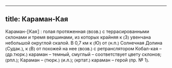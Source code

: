 
---
title: Караман-Кая
---
Караман-⟦Кая⟧
: голая протяженная ⦅возв.⦆ с террасированными склонами и тремя вершинами, из которых крайняя к ⦅З⦆ увенчана небольшой округлой скалой. В 0,7 км к ⦅Ю⦆ от ⦅н.п.⦆ Солнечная Долина ⦅Судак.⦆, к ⦅В⦆ от похожей на нее ⦅возв.⦆ с ретранслятором Кобал-кая – ⦅др.тюрк.⦆ караман – темный, смуглый – соответствует цвету склонов; ⦅рпл.⦆; Караман – ⦅тюрк.⦆ ⦅и.л.⦆; ⦅кртат.⦆ караман – герой ⦅пр. № 1⦆.
